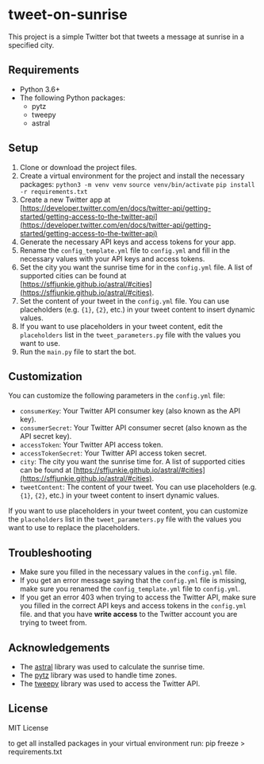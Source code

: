 # tweet-on-sunrise

This project is a simple Twitter bot that tweets a message at sunrise in a specified city.

## Requirements

*   Python 3.6+
*   The following Python packages:
    *   pytz
    *   tweepy
    *   astral

## Setup

1.  Clone or download the project files.
2.  Create a virtual environment for the project and install the necessary packages:
        `python3 -m venv venv`
        `source venv/bin/activate`
        `pip install -r requirements.txt`
3.  Create a new Twitter app at [https://developer.twitter.com/en/docs/twitter-api/getting-started/getting-access-to-the-twitter-api](https://developer.twitter.com/en/docs/twitter-api/getting-started/getting-access-to-the-twitter-api)
4.  Generate the necessary API keys and access tokens for your app.
5.  Rename the `config_template.yml` file to `config.yml` and fill in the necessary values with your API keys and access tokens.
6.  Set the city you want the sunrise time for in the `config.yml` file. A list of supported cities can be found at [https://sffjunkie.github.io/astral/#cities](https://sffjunkie.github.io/astral/#cities).
7.  Set the content of your tweet in the `config.yml` file. You can use placeholders (e.g. `{1}`, `{2}`, etc.) in your tweet content to insert dynamic values.
8.  If you want to use placeholders in your tweet content, edit the `placeholders` list in the `tweet_parameters.py` file with the values you want to use.
9.  Run the `main.py` file to start the bot.

## Customization

You can customize the following parameters in the `config.yml` file:

*   `consumerKey`: Your Twitter API consumer key (also known as the API key).
*   `consumerSecret`: Your Twitter API consumer secret (also known as the API secret key).
*   `accessToken`: Your Twitter API access token.
*   `accessTokenSecret`: Your Twitter API access token secret.
*   `city`: The city you want the sunrise time for. A list of supported cities can be found at [https://sffjunkie.github.io/astral/#cities](https://sffjunkie.github.io/astral/#cities).
*   `tweetContent`: The content of your tweet. You can use placeholders (e.g. `{1}`, `{2}`, etc.) in your tweet content to insert dynamic values.

If you want to use placeholders in your tweet content, you can customize the `placeholders` list in the `tweet_parameters.py` file with the values you want to use to replace the placeholders.

## Troubleshooting

*   Make sure you filled in the necessary values in the `config.yml` file.
*   If you get an error message saying that the `config.yml` file is missing, make sure you renamed the `config_template.yml` file to `config.yml`.
*   If you get an error 403 when trying to access the Twitter API, make sure you filled in the correct API keys and access tokens in the `config.yml` file. and that you have **write access** to the Twitter account you are trying to tweet from.
## Acknowledgements

*   The [astral](https://github.com/sffjunkie/astral) library was used to calculate the sunrise time.
*   The [pytz](https://github.com/newvem/pytz) library was used to handle time zones.
*   The [tweepy](https://github.com/tweepy/tweepy) library was used to access the Twitter API.

## License
MIT License

to get all installed packages in your virtual environment run: pip freeze > requirements.txt
